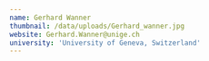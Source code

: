 ```yaml
---
name: Gerhard Wanner
thumbnail: /data/uploads/Gerhard_wanner.jpg
website: Gerhard.Wanner@unige.ch
university: 'University of Geneva, Switzerland'
---
```



